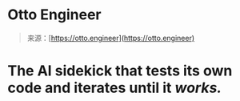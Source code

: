 <!--yml
category: 未分类
date: 2024-05-29 12:43:59
-->

# Otto Engineer

> 来源：[https://otto.engineer](https://otto.engineer)

# The AI sidekick that tests its own code and iterates until it ***works.***